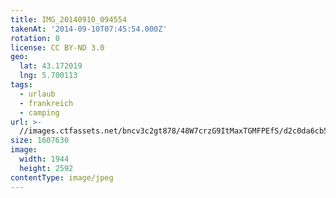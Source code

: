 ```yaml
---
title: IMG_20140910_094554
takenAt: '2014-09-10T07:45:54.000Z'
rotation: 0
license: CC BY-ND 3.0
geo:
  lat: 43.172019
  lng: 5.700113
tags:
  - urlaub
  - frankreich
  - camping
url: >-
  //images.ctfassets.net/bncv3c2gt878/48W7crzG9ItMaxTGMFPEfS/d2c0da6cb5e3184d1b152d7453e3ec32/img_20140910_094554_28312886555_o
size: 1607630
image:
  width: 1944
  height: 2592
contentType: image/jpeg
---
```


